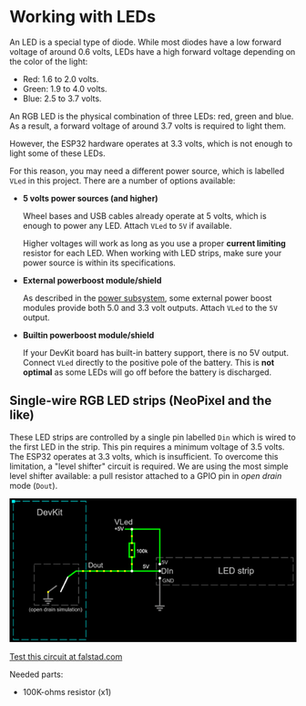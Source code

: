 # Working with LEDs

An LED is a special type of diode.
While most diodes have a low forward voltage of around 0.6 volts,
LEDs have a high forward voltage depending on the color of the light:

- Red: 1.6 to 2.0 volts.
- Green: 1.9 to 4.0 volts.
- Blue: 2.5 to 3.7 volts.

An RGB LED is the physical combination of three LEDs: red, green and blue.
As a result, a forward voltage of around 3.7 volts is required to light them.

However, the ESP32 hardware operates at 3.3 volts,
which is not enough to light some of these LEDs.

For this reason, you may need a different power source,
which is labelled `VLed` in this project.
There are a number of options available:

- **5 volts power sources (and higher)**

    Wheel bases and USB cables already operate at 5 volts,
    which is enough to power any LED.
    Attach `VLed` to `5V` if available.

    Higher voltages will work as long as you use a proper
    **current limiting** resistor for each LED.
    When working with LED strips,
    make sure your power source is within its specifications.

- **External powerboost module/shield**

    As described in the [power subsystem](./hardware/subsystems/Power/Power_en.md),
    some external power boost modules provide both 5.0 and 3.3 volt outputs.
    Attach `VLed` to the `5V` output.

- **Builtin powerboost module/shield**

    If your DevKit board has built-in battery support,
    there is no 5V output.
    Connect `VLed` directly to the positive pole of the battery.
    This is **not optimal** as some LEDs will go off
    before the battery is discharged.

## Single-wire RGB LED strips (NeoPixel and the like)

These LED strips are controlled by a single pin labelled `Din`
which is wired to the first LED in the strip.
This pin requires a minimum voltage of 3.5 volts.
The ESP32 operates at 3.3 volts, which is insufficient.
To overcome this limitation, a "level shifter" circuit is required.
We are using the most simple level shifter available:
a pull resistor attached to a GPIO pin in *open drain* mode (`Dout`).

![Level shifter](./hardware/pictures/LevelShifter.png)

[Test this circuit at falstad.com](https://falstad.com/circuit/circuitjs.html?ctz=CQAgjCAMB0l3BWcMBMcUHYMGZIA4UA2ATmIxAUgoqoQFMBaMMAKACcQG8rvPenCUZPEgsAHpzC8MKSQBZyGJHPCCAIgHsArgBcWAd0mCBRkIRWiASnyommYWSapU5tIc+gJxktJyKcMPD9sEBUpEAA1ABk6ABNvJhC8QTAkPGJQ8CC1AEkAOxYAI05sBEd+KSQUbHJRYoYUFTkMlGIqZllRCQbiIIY5PsbbOWUQXzU6ADcAaQBLPQlmIOSxuBB0zN8ogFE1AB0AZwOdNlmABwNTYmMwFJQg0QBzUwc+29VnKASHMxVZQnIYVkCAi33akBSKUgGSBIAA4gA5NSXEz8Xi8FAoio3HFfQxcHi2NDLZwJbDvMAySTEMJKTI-AAUGjOdDyh1ibAAhrM2UdZgBbLQAG05OlmGjyAEoWAc-Ph1kSqa8hBATlo6Cxng0lfc-Eq5BYvvVcCpzHLZKkHiwgA)

Needed parts:

- 100K-ohms resistor (x1)
